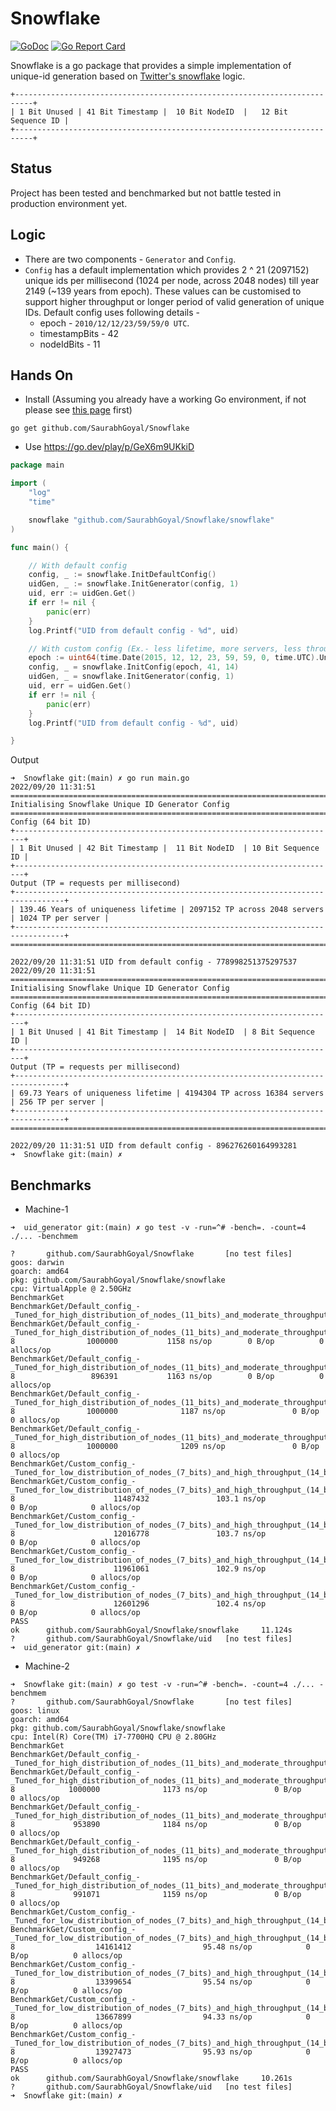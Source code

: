 # Snowflake
[![GoDoc](https://godoc.org/github.com/SaurabhGoyal/Snowflake?status.svg)](https://godoc.org/github.com/SaurabhGoyal/Snowflake) [![Go Report Card](https://goreportcard.com/badge/github.com/SaurabhGoyal/Snowflake)](https://goreportcard.com/report/github.com/SaurabhGoyal/Snowflake)

Snowflake is a go package that provides a simple implementation of unique-id generation based on [Twitter's snowflake](https://blog.twitter.com/engineering/en_us/a/2010/announcing-snowflake) logic.
```
+--------------------------------------------------------------------------+
| 1 Bit Unused | 41 Bit Timestamp |  10 Bit NodeID  |   12 Bit Sequence ID |
+--------------------------------------------------------------------------+
```

## Status
Project has been tested and benchmarked but not battle tested in production environment yet.

## Logic
- There are two components - `Generator` and `Config`.
- `Config` has a default implementation which provides 2 ^ 21 (2097152) unique ids per millisecond (1024 per node, across 2048 nodes) till year 2149 (~139 years from epoch). These values can be customised to support higher throughput or longer period of valid generation of unique IDs. Default config uses following details -
  - epoch - `2010/12/12/23/59/59/0 UTC`.
  - timestampBits - 42
  - nodeIdBits - 11

## Hands On
- Install (Assuming you already have a working Go environment, if not please see [this page](https://go.dev/doc/install) first)
```
go get github.com/SaurabhGoyal/Snowflake
```
- Use
https://go.dev/play/p/GeX6m9UKkiD
```go
package main

import (
	"log"
	"time"

	snowflake "github.com/SaurabhGoyal/Snowflake/snowflake"
)

func main() {

	// With default config
	config, _ := snowflake.InitDefaultConfig()
	uidGen, _ := snowflake.InitGenerator(config, 1)
	uid, err := uidGen.Get()
	if err != nil {
		panic(err)
	}
	log.Printf("UID from default config - %d", uid)

	// With custom config (Ex.- less lifetime, more servers, less throughput per server)
	epoch := uint64(time.Date(2015, 12, 12, 23, 59, 59, 0, time.UTC).UnixMilli())
	config, _ = snowflake.InitConfig(epoch, 41, 14)
	uidGen, _ = snowflake.InitGenerator(config, 1)
	uid, err = uidGen.Get()
	if err != nil {
		panic(err)
	}
	log.Printf("UID from default config - %d", uid)

}
```
Output
```
➜  Snowflake git:(main) ✗ go run main.go
2022/09/20 11:31:51
==============================================================================
Initialising Snowflake Unique ID Generator Config
==============================================================================
Config (64 bit ID)
+------------------------------------------------------------------------+
| 1 Bit Unused | 42 Bit Timestamp |  11 Bit NodeID  | 10 Bit Sequence ID |
+------------------------------------------------------------------------+
Output (TP = requests per millisecond)
+---------------------------------------------------------------------------------+
| 139.46 Years of uniqueness lifetime | 2097152 TP across 2048 servers  | 1024 TP per server |
+---------------------------------------------------------------------------------+
==============================================================================

2022/09/20 11:31:51 UID from default config - 778998251375297537
2022/09/20 11:31:51
==============================================================================
Initialising Snowflake Unique ID Generator Config
==============================================================================
Config (64 bit ID)
+------------------------------------------------------------------------+
| 1 Bit Unused | 41 Bit Timestamp |  14 Bit NodeID  | 8 Bit Sequence ID |
+------------------------------------------------------------------------+
Output (TP = requests per millisecond)
+---------------------------------------------------------------------------------+
| 69.73 Years of uniqueness lifetime | 4194304 TP across 16384 servers  | 256 TP per server |
+---------------------------------------------------------------------------------+
==============================================================================

2022/09/20 11:31:51 UID from default config - 896276260164993281
➜  Snowflake git:(main) ✗
```

## Benchmarks
- Machine-1
```
➜  uid_generator git:(main) ✗ go test -v -run=^# -bench=. -count=4 ./... -benchmem

?       github.com/SaurabhGoyal/Snowflake       [no test files]
goos: darwin
goarch: amd64
pkg: github.com/SaurabhGoyal/Snowflake/snowflake
cpu: VirtualApple @ 2.50GHz
BenchmarkGet
BenchmarkGet/Default_config_-_Tuned_for_high_distribution_of_nodes_(11_bits)_and_moderate_throughput_(10_bits)_per_node
BenchmarkGet/Default_config_-_Tuned_for_high_distribution_of_nodes_(11_bits)_and_moderate_throughput_(10_bits)_per_node-8                1000000           1158 ns/op        0 B/op          0 allocs/op
BenchmarkGet/Default_config_-_Tuned_for_high_distribution_of_nodes_(11_bits)_and_moderate_throughput_(10_bits)_per_node-8                 896391           1163 ns/op        0 B/op          0 allocs/op
BenchmarkGet/Default_config_-_Tuned_for_high_distribution_of_nodes_(11_bits)_and_moderate_throughput_(10_bits)_per_node-8                1000000              1187 ns/op               0 B/op          0 allocs/op
BenchmarkGet/Default_config_-_Tuned_for_high_distribution_of_nodes_(11_bits)_and_moderate_throughput_(10_bits)_per_node-8                1000000              1209 ns/op               0 B/op            0 allocs/op
BenchmarkGet/Custom_config_-_Tuned_for_low_distribution_of_nodes_(7_bits)_and_high_throughput_(14_bits)_per_node
BenchmarkGet/Custom_config_-_Tuned_for_low_distribution_of_nodes_(7_bits)_and_high_throughput_(14_bits)_per_node-8                      11487432               103.1 ns/op             0 B/op            0 allocs/op
BenchmarkGet/Custom_config_-_Tuned_for_low_distribution_of_nodes_(7_bits)_and_high_throughput_(14_bits)_per_node-8                      12016778               103.7 ns/op             0 B/op            0 allocs/op
BenchmarkGet/Custom_config_-_Tuned_for_low_distribution_of_nodes_(7_bits)_and_high_throughput_(14_bits)_per_node-8                      11961061               102.9 ns/op             0 B/op            0 allocs/op
BenchmarkGet/Custom_config_-_Tuned_for_low_distribution_of_nodes_(7_bits)_and_high_throughput_(14_bits)_per_node-8                      12601296               102.4 ns/op             0 B/op            0 allocs/op
PASS
ok      github.com/SaurabhGoyal/Snowflake/snowflake     11.124s
?       github.com/SaurabhGoyal/Snowflake/uid   [no test files]
➜  uid_generator git:(main) ✗
```

- Machine-2
```
➜  Snowflake git:(main) ✗ go test -v -run=^# -bench=. -count=4 ./... -benchmem
?       github.com/SaurabhGoyal/Snowflake       [no test files]
goos: linux
goarch: amd64
pkg: github.com/SaurabhGoyal/Snowflake/snowflake
cpu: Intel(R) Core(TM) i7-7700HQ CPU @ 2.80GHz
BenchmarkGet
BenchmarkGet/Default_config_-_Tuned_for_high_distribution_of_nodes_(11_bits)_and_moderate_throughput_(10_bits)_per_node
BenchmarkGet/Default_config_-_Tuned_for_high_distribution_of_nodes_(11_bits)_and_moderate_throughput_(10_bits)_per_node-8            1000000              1173 ns/op               0 B/op          0 allocs/op
BenchmarkGet/Default_config_-_Tuned_for_high_distribution_of_nodes_(11_bits)_and_moderate_throughput_(10_bits)_per_node-8             953890              1184 ns/op               0 B/op          0 allocs/op
BenchmarkGet/Default_config_-_Tuned_for_high_distribution_of_nodes_(11_bits)_and_moderate_throughput_(10_bits)_per_node-8             949268              1195 ns/op               0 B/op          0 allocs/op
BenchmarkGet/Default_config_-_Tuned_for_high_distribution_of_nodes_(11_bits)_and_moderate_throughput_(10_bits)_per_node-8             991071              1159 ns/op               0 B/op          0 allocs/op
BenchmarkGet/Custom_config_-_Tuned_for_low_distribution_of_nodes_(7_bits)_and_high_throughput_(14_bits)_per_node
BenchmarkGet/Custom_config_-_Tuned_for_low_distribution_of_nodes_(7_bits)_and_high_throughput_(14_bits)_per_node-8                  14161412                95.48 ns/op            0 B/op          0 allocs/op
BenchmarkGet/Custom_config_-_Tuned_for_low_distribution_of_nodes_(7_bits)_and_high_throughput_(14_bits)_per_node-8                  13399654                95.54 ns/op            0 B/op          0 allocs/op
BenchmarkGet/Custom_config_-_Tuned_for_low_distribution_of_nodes_(7_bits)_and_high_throughput_(14_bits)_per_node-8                  13667899                94.33 ns/op            0 B/op          0 allocs/op
BenchmarkGet/Custom_config_-_Tuned_for_low_distribution_of_nodes_(7_bits)_and_high_throughput_(14_bits)_per_node-8                  13927473                95.93 ns/op            0 B/op          0 allocs/op
PASS
ok      github.com/SaurabhGoyal/Snowflake/snowflake     10.261s
?       github.com/SaurabhGoyal/Snowflake/uid   [no test files]
➜  Snowflake git:(main) ✗
```